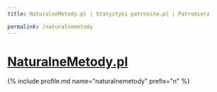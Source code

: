 ```yaml
---
title: NaturalneMetody.pl | Statystyki patronite.pl | Patromierz

permalink: /naturalnemetody
---
```


# [NaturalneMetody.pl](https://patronite.pl/naturalnemetody)

{% include profile.md name="naturalnemetody" prefix="n" %}
